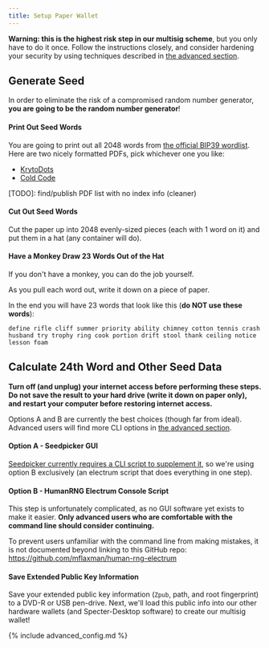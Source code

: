 ```yaml
---
title: Setup Paper Wallet
---
```


**Warning: this is the highest risk step in our multisig scheme**, but you only have to do it once.
Follow the instructions closely, and consider hardening your security by using techniques described in [the advanced section](paper-advanced).

## Generate Seed
In order to eliminate the risk of a compromised random number generator, **you are going to be the random number generator**!

#### Print Out Seed Words

You are going to print out all 2048 words from [the official BIP39 wordlist](https://github.com/bitcoin/bips/blob/master/bip-0039/english.txt).
Here are two nicely formatted PDFs, pick whichever one you like:
* [KrytoDots](/assets/guide/kryptodots_bip39_wordlist.pdf)
* [Cold Code](/assets/guide/cold_code_bip39_wordlist.pdf)

[TODO]: find/publish PDF list with no index info (cleaner)

#### Cut Out Seed Words
Cut the paper up into 2048 evenly-sized pieces (each with 1 word on it) and put them in a hat (any container will do).

#### Have a Monkey Draw 23 Words Out of the Hat
If you don't have a monkey, you can do the job yourself.

As you pull each word out, write it down on a piece of paper.

In the end you will have 23 words that look like this (**do NOT use these words**):

`define rifle cliff summer priority ability chimney cotton tennis crash husband try trophy ring cook portion drift stool thank ceiling notice lesson foam`

## Calculate 24th Word and Other Seed Data

**Turn off (and unplug) your internet access before performing these steps.**
**Do not save the result to your hard drive (write it down on paper only), and restart your computer before restoring internet access.**

Options A and B are currently the best choices (though far from ideal).
Advanced users will find more CLI options in [the advanced section](paper-advanced).

#### Option A - Seedpicker GUI
[Seedpicker currently requires a CLI script to supplement it](https://github.com/merland/seedpicker/issues/23), so we're using option B exclusively (an electrum script that does everything in one step).

#### Option B - HumanRNG Electrum Console Script
This step is unfortunately complicated, as no GUI software yet exists to make it easier.
**Only advanced users who are comfortable with the command line should consider continuing.**

To prevent users unfamiliar with the command line from making mistakes, it is not documented beyond linking to this GitHub repo:  
<https://github.com/mflaxman/human-rng-electrum>

#### Save Extended Public Key Information
Save your extended public key information (`Zpub`, path, and root fingerprint) to a DVD-R or USB pen-drive.
Next, we'll load this public info into our other hardware wallets (and Specter-Desktop software) to create our multisig wallet!


{% include advanced_config.md %}
